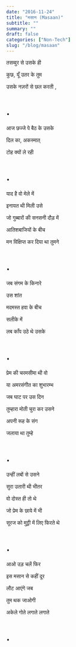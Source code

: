 ```yaml
---
date: "2016-11-24"
title: "मसान (Masaan)"
subtitle: ""
summary: ""
draft: false
categories: ["Non-Tech"]
slug: "/blog/masaan"
---
```


तसव्वुर से उसके ही

कुछ, यूँ उतर के तुम

उसके नज़रों से छल करती ,

# .

आज छज्जे पे बैठ के उसके

दिल का, अकस्मात्

टोह क्यों ले रही

# .

याद है वो मेले में

इनायत थी मिली उसे

जो गुब्बारों की सनसनी दौड़ में

आतिशबाजियों के बीच

मन विक्षिप्त कर दिया था तुमने

# .

जब संगम के किनारे

उस शांत

मदमस्त हवा के बीच

सलीके में

लब काँप उठे थे उसके

# .

प्रेम की चरमसीमा थी वो

या अमरसंगीत का शुभारम्भ

जब घाट पर उस दिन

तुम्हारा मोती चुरा कर उसने

अपनी रूह के संग

जलाया था तुम्हे

# .

उन्हीं लबों से उसने

सुरा उतारी थी भीतर

वो दोस्त ही तो थे

जो प्रेम के छाये में भी

सूरज को मुट्ठी में लिए फिरते थे

# .

आओ उड़ चलें फिर

इस मसान से कहीं दूर

लौट आएंगे जब

तुम थक जाओगी

अकेले गोते लगाते लगाते

# .
